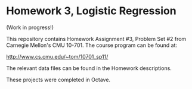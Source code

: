 # Homework 3, Logistic Regression

(Work in progress!)

This repository contains Homework Assignment #3, Problem Set #2 from Carnegie Mellon's CMU 10-701. The course program can be found at:

http://www.cs.cmu.edu/~tom/10701_sp11/

The relevant data files can be found in the Homework descriptions.

These projects were completed in Octave.
